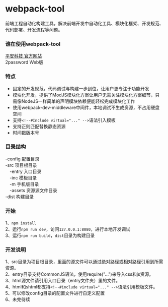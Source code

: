 # webpack-tool

前端工程自动化构建工具，解决前端开发中自动化工具、模块化框架、开发规范、代码部署、开发流程等问题。

### 谁在使用webpack-tool
[平安科技 官方网站](http://tech.pingan.com)  
2password Web版

### 特点  
- 固定的开发规范，代码调试与构建一步到位，让用户更专注于功能开发  
- 模块化开发，提供了ModJS模块化方案让用户无需关注模块化方案细节，只需像NodeJS一样简单的声明模块依赖便能轻松完成模块化工作
- 使用webpack-dev-middleware中间件，本地调试不生成资源，不占用硬盘空间
- 支持`<!--#Include virtual="..." -->`语法引入模板  
- 支持正则匹配替换静态资源  
- 时间戳版本号


### 目录结构
-config  配置目录  
-src  项目根目录  
&emsp;-entry  入口目录  
&emsp;-inc  模板目录  
&emsp;-m    手机版目录  
&emsp;-assets  资源源文件目录  
-dist  构建目录  

### 开始
1、`npm install`  
2、运行`npm run dev`，访问`127.0.0.1:8080`，进行本地开发调试  
3、运行`npm run build`，`dist`目录为构建目录

### 开发说明
1、src目录为项目根目录，里面的源文件可以通过绝对路径或相对路径引用到所需资源。  
2、entry目录支持CommonJS语法，使用require("...")来导入css和js资源。  
3、html源文件请引用入口目录（entry文件夹）里的文件。  
4、html和shtml都支持`<!--#include virtual="..." -->`语法引用模板文件。  
5、可以修改config目录的配置文件进行自定义配置  
6、未完待续

